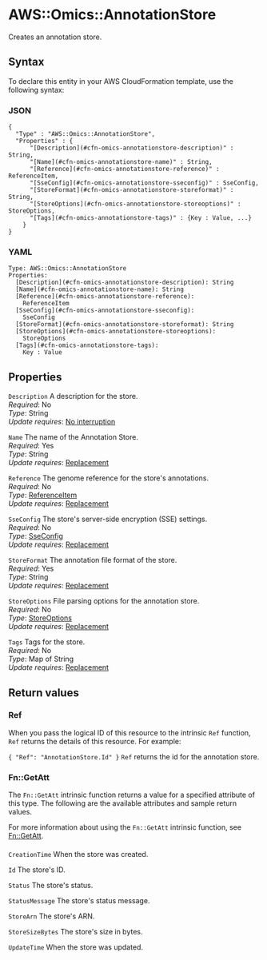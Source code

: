 # AWS::Omics::AnnotationStore<a name="aws-resource-omics-annotationstore"></a>

Creates an annotation store\.

## Syntax<a name="aws-resource-omics-annotationstore-syntax"></a>

To declare this entity in your AWS CloudFormation template, use the following syntax:

### JSON<a name="aws-resource-omics-annotationstore-syntax.json"></a>

```
{
  "Type" : "AWS::Omics::AnnotationStore",
  "Properties" : {
      "[Description](#cfn-omics-annotationstore-description)" : String,
      "[Name](#cfn-omics-annotationstore-name)" : String,
      "[Reference](#cfn-omics-annotationstore-reference)" : ReferenceItem,
      "[SseConfig](#cfn-omics-annotationstore-sseconfig)" : SseConfig,
      "[StoreFormat](#cfn-omics-annotationstore-storeformat)" : String,
      "[StoreOptions](#cfn-omics-annotationstore-storeoptions)" : StoreOptions,
      "[Tags](#cfn-omics-annotationstore-tags)" : {Key : Value, ...}
    }
}
```

### YAML<a name="aws-resource-omics-annotationstore-syntax.yaml"></a>

```
Type: AWS::Omics::AnnotationStore
Properties:
  [Description](#cfn-omics-annotationstore-description): String
  [Name](#cfn-omics-annotationstore-name): String
  [Reference](#cfn-omics-annotationstore-reference):
    ReferenceItem
  [SseConfig](#cfn-omics-annotationstore-sseconfig):
    SseConfig
  [StoreFormat](#cfn-omics-annotationstore-storeformat): String
  [StoreOptions](#cfn-omics-annotationstore-storeoptions):
    StoreOptions
  [Tags](#cfn-omics-annotationstore-tags):
    Key : Value
```

## Properties<a name="aws-resource-omics-annotationstore-properties"></a>

`Description` <a name="cfn-omics-annotationstore-description"></a>
A description for the store\.  
_Required_: No  
_Type_: String  
_Update requires_: [No interruption](https://docs.aws.amazon.com/AWSCloudFormation/latest/UserGuide/using-cfn-updating-stacks-update-behaviors.html#update-no-interrupt)

`Name` <a name="cfn-omics-annotationstore-name"></a>
The name of the Annotation Store\.  
_Required_: Yes  
_Type_: String  
_Update requires_: [Replacement](https://docs.aws.amazon.com/AWSCloudFormation/latest/UserGuide/using-cfn-updating-stacks-update-behaviors.html#update-replacement)

`Reference` <a name="cfn-omics-annotationstore-reference"></a>
The genome reference for the store's annotations\.  
_Required_: No  
_Type_: [ReferenceItem](aws-properties-omics-annotationstore-referenceitem.md)  
_Update requires_: [Replacement](https://docs.aws.amazon.com/AWSCloudFormation/latest/UserGuide/using-cfn-updating-stacks-update-behaviors.html#update-replacement)

`SseConfig` <a name="cfn-omics-annotationstore-sseconfig"></a>
The store's server\-side encryption \(SSE\) settings\.  
_Required_: No  
_Type_: [SseConfig](aws-properties-omics-annotationstore-sseconfig.md)  
_Update requires_: [Replacement](https://docs.aws.amazon.com/AWSCloudFormation/latest/UserGuide/using-cfn-updating-stacks-update-behaviors.html#update-replacement)

`StoreFormat` <a name="cfn-omics-annotationstore-storeformat"></a>
The annotation file format of the store\.  
_Required_: Yes  
_Type_: String  
_Update requires_: [Replacement](https://docs.aws.amazon.com/AWSCloudFormation/latest/UserGuide/using-cfn-updating-stacks-update-behaviors.html#update-replacement)

`StoreOptions` <a name="cfn-omics-annotationstore-storeoptions"></a>
File parsing options for the annotation store\.  
_Required_: No  
_Type_: [StoreOptions](aws-properties-omics-annotationstore-storeoptions.md)  
_Update requires_: [Replacement](https://docs.aws.amazon.com/AWSCloudFormation/latest/UserGuide/using-cfn-updating-stacks-update-behaviors.html#update-replacement)

`Tags` <a name="cfn-omics-annotationstore-tags"></a>
Tags for the store\.  
_Required_: No  
_Type_: Map of String  
_Update requires_: [Replacement](https://docs.aws.amazon.com/AWSCloudFormation/latest/UserGuide/using-cfn-updating-stacks-update-behaviors.html#update-replacement)

## Return values<a name="aws-resource-omics-annotationstore-return-values"></a>

### Ref<a name="aws-resource-omics-annotationstore-return-values-ref"></a>

When you pass the logical ID of this resource to the intrinsic `Ref` function, `Ref` returns the details of this resource\. For example:

`{ "Ref": "AnnotationStore.Id" }` `Ref` returns the id for the annotation store\.

### Fn::GetAtt<a name="aws-resource-omics-annotationstore-return-values-fn--getatt"></a>

The `Fn::GetAtt` intrinsic function returns a value for a specified attribute of this type\. The following are the available attributes and sample return values\.

For more information about using the `Fn::GetAtt` intrinsic function, see [Fn::GetAtt](https://docs.aws.amazon.com/AWSCloudFormation/latest/UserGuide/intrinsic-function-reference-getatt.html)\.

#### <a name="aws-resource-omics-annotationstore-return-values-fn--getatt-fn--getatt"></a>

`CreationTime` <a name="CreationTime-fn::getatt"></a>
When the store was created\.

`Id` <a name="Id-fn::getatt"></a>
The store's ID\.

`Status` <a name="Status-fn::getatt"></a>
The store's status\.

`StatusMessage` <a name="StatusMessage-fn::getatt"></a>
The store's status message\.

`StoreArn` <a name="StoreArn-fn::getatt"></a>
The store's ARN\.

`StoreSizeBytes` <a name="StoreSizeBytes-fn::getatt"></a>
The store's size in bytes\.

`UpdateTime` <a name="UpdateTime-fn::getatt"></a>
When the store was updated\.
